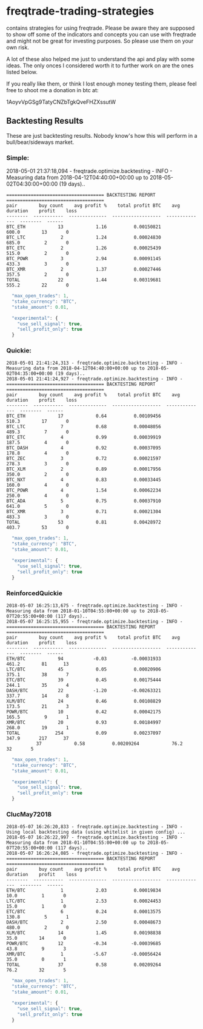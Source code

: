 # freqtrade-trading-strategies
contains strategies for using freqtrade. Please be aware they are supposed to show off some of the indicators and concepts you can use with freqtrade and might not be great for investing purposes. So please use them on your own risk.

A lot of these also helped me just to understand the api and play with some ideas. The only onces I considered worth it to further work on are the ones listed below.

If you really like them, or think I lost enough money testing them, please feel free to shoot me a donation in btc at:

1AoyvVpGSg9TatyCNZbTgkQveFHZXssutW


## Backtesting Results

These are just backtesting results. Nobody know's how this will perform in a bull/bear/sideways market.

### Simple:

2018-05-01 21:37:18,094 - freqtrade.optimize.backtesting - INFO - Measuring data from 2018-04-12T04:40:00+00:00 up to 2018-05-02T04:30:00+00:00 (19 days)..

```
==================================== BACKTESTING REPORT ====================================
pair        buy count    avg profit %    total profit BTC    avg duration    profit    loss
--------  -----------  --------------  ------------------  --------------  --------  ------
BTC_ETH            13            1.16          0.00150821           600.0        13       0
BTC_LTC             2            1.24          0.00024830           685.0         2       0
BTC_ETC             2            1.26          0.00025439           515.0         2       0
BTC_POWR            3            2.94          0.00091145           433.3         3       0
BTC_XMR             2            1.37          0.00027446           357.5         2       0
TOTAL              22            1.44          0.00319681           555.2        22       0

```

``` javascript
  "max_open_trades": 1,
  "stake_currency": "BTC",
  "stake_amount": 0.01,

  "experimental": {
    "use_sell_signal": true,
    "sell_profit_only": true
  }
```

### Quickie:

```
2018-05-01 21:41:24,313 - freqtrade.optimize.backtesting - INFO - Measuring data from 2018-04-12T04:40:00+00:00 up to 2018-05-02T04:35:00+00:00 (19 days)..
2018-05-01 21:41:24,927 - freqtrade.optimize.backtesting - INFO -
==================================== BACKTESTING REPORT ====================================
pair        buy count    avg profit %    total profit BTC    avg duration    profit    loss
--------  -----------  --------------  ------------------  --------------  --------  ------
BTC_ETH            17            0.64          0.00109456           510.3        17       0
BTC_LTC             7            0.68          0.00048056           489.3         7       0
BTC_ETC             4            0.99          0.00039919           187.5         4       0
BTC_DASH            4            0.92          0.00037095           178.8         4       0
BTC_ZEC             3            0.72          0.00021597           278.3         3       0
BTC_XLM             2            0.89          0.00017956           350.0         2       0
BTC_NXT             4            0.83          0.00033445           160.0         4       0
BTC_POWR            4            1.54          0.00062234           250.0         4       0
BTC_ADA             5            0.75          0.00037910           641.0         5       0
BTC_XMR             3            0.71          0.00021304           483.3         3       0
TOTAL              53            0.81          0.00428972           403.7        53       0

```

``` javascript
  "max_open_trades": 1,
  "stake_currency": "BTC",
  "stake_amount": 0.01,

  "experimental": {
    "use_sell_signal": true,
    "sell_profit_only": true
  }
```

### ReinforcedQuickie

```
2018-05-07 16:25:13,675 - freqtrade.optimize.backtesting - INFO - Measuring data from 2018-01-10T04:55:00+00:00 up to 2018-05-07T20:55:00+00:00 (117 days)..
2018-05-07 16:25:15,955 - freqtrade.optimize.backtesting - INFO -
==================================== BACKTESTING REPORT ====================================
pair        buy count    avg profit %    total profit BTC    avg duration    profit    loss
--------  -----------  --------------  ------------------  --------------  --------  ------
ETH/BTC            94           -0.03         -0.00031933           461.2        81      13
LTC/BTC            45            0.05          0.00020906           375.1        38       7
ETC/BTC            39            0.45          0.00175444           244.1        35       4
DASH/BTC           22           -1.20         -0.00263321           337.7        14       8
XLM/BTC            24            0.46          0.00108829           173.5        21       3
POWR/BTC           10            0.42          0.00042175           165.5         9       1
XMR/BTC            20            0.93          0.00184997           268.0        19       1
TOTAL             254            0.09          0.00237097           347.9       217      37
           37            0.58          0.00209264            76.2        32       5

```

``` javascript
  "max_open_trades": 1,
  "stake_currency": "BTC",
  "stake_amount": 0.01,

  "experimental": {
    "use_sell_signal": true,
    "sell_profit_only": true
  }
```

### ClucMay72018

```
2018-05-07 16:26:20,833 - freqtrade.optimize.backtesting - INFO - Using local backtesting data (using whitelist in given config) ...
2018-05-07 16:26:22,997 - freqtrade.optimize.backtesting - INFO - Measuring data from 2018-01-10T04:55:00+00:00 up to 2018-05-07T20:55:00+00:00 (117 days)..
2018-05-07 16:26:24,085 - freqtrade.optimize.backtesting - INFO -
==================================== BACKTESTING REPORT ====================================
pair        buy count    avg profit %    total profit BTC    avg duration    profit    loss
--------  -----------  --------------  ------------------  --------------  --------  ------
ETH/BTC             1            2.03          0.00019834            10.0         1       0
LTC/BTC             1            2.53          0.00024453            15.0         1       0
ETC/BTC             6            0.24          0.00013575           130.8         5       1
DASH/BTC            2            2.50          0.00048673           480.0         2       0
XLM/BTC            14            1.45          0.00198838            35.0        14       0
POWR/BTC           12           -0.34         -0.00039685            43.8         9       3
XMR/BTC             1           -5.67         -0.00056424            35.0         0       1
TOTAL              37            0.58          0.00209264            76.2        32       5
```

``` javascript
  "max_open_trades": 1,
  "stake_currency": "BTC",
  "stake_amount": 0.01,

  "experimental": {
    "use_sell_signal": true,
    "sell_profit_only": true
  }
```
